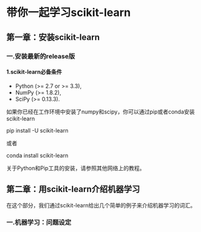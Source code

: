 # 带你一起学习scikit-learn

## 第一章：安装scikit-learn

### 一.安装最新的release版

#### 1.scikit-learn必备条件

* Python (>= 2.7 or >= 3.3),
* NumPy (>= 1.8.2),
* SciPy (>= 0.13.3).

如果你已经在工作环境中安装了numpy和scipy，你可以通过pip或者conda安装scikit-learn

  pip install -U scikit-learn

或者

  conda install scikit-learn

关于Python和Pip工具的安装，请参照其他网络上的教程。


## 第二章：用scikit-learn介绍机器学习

在这个部分，我们通过scikit-learn给出几个简单的例子来介绍机器学习的词汇。

### 一.机器学习：问题设定








